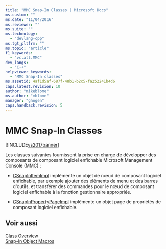 ```yaml
---
title: "MMC Snap-In Classes | Microsoft Docs"
ms.custom: ""
ms.date: "11/04/2016"
ms.reviewer: ""
ms.suite: ""
ms.technology: 
  - "devlang-cpp"
ms.tgt_pltfrm: ""
ms.topic: "article"
f1_keywords: 
  - "vc.atl.MMC"
dev_langs: 
  - "C++"
helpviewer_keywords: 
  - "MMC Snap-In classes"
ms.assetid: 4af1d5af-687f-48b1-b2c5-fa252241b4d6
caps.latest.revision: 10
author: "mikeblome"
ms.author: "mblome"
manager: "ghogen"
caps.handback.revision: 5
---
```

# MMC Snap-In Classes
[!INCLUDE[vs2017banner](../assembler/inline/includes/vs2017banner.md)]

Les classes suivantes fournissent la prise en charge de développer des composants de composant logiciel enfichable Microsoft Management Console \(MMC\) :  
  
-   [CSnapInItemImpl](../atl/reference/csnapinitemimpl-class.md) implémente un objet de nœud de composant logiciel enfichable, par exemple ajouter des éléments de menu et des barres d'outils, et transférer des commandes pour le nœud de composant logiciel enfichable à la fonction gestionnaire appropriée.  
  
-   [CSnapInPropertyPageImpl](../atl/reference/csnapinpropertypageimpl-class.md) implémente un objet page de propriétés de composant logiciel enfichable.  
  
## Voir aussi  
 [Class Overview](../atl/atl-class-overview.md)   
 [Snap\-In Object Macros](../atl/reference/snap-in-object-macros.md)